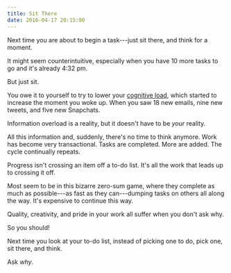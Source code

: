```yaml
---
title: Sit There
date: 2016-04-17 20:15:00
---
```


Next time you are about to begin a task---just sit there, and think for a moment.

It might seem counterintuitive, especially when you have 10 more tasks to go and it's already 4:32 pm.

But just sit.

You owe it to yourself to try to lower your [cognitive load](https://en.wikipedia.org/wiki/Cognitive_load), which started to increase the moment you woke up. When you saw 18 new emails, nine new tweets, and five new Snapchats.

Information overload is a reality, but it doesn't have to be *your* reality.

All this information and, suddenly, there's no time to think anymore. Work has become very transactional. Tasks are completed. More are added. The cycle continually repeats.

Progress isn't crossing an item off a to-do list. It's all the work that leads up to crossing it off.

Most seem to be in this bizarre zero-sum game, where they complete as much as possible---as fast as they can---dumping tasks on others all along the way. It's expensive to continue this way.

Quality, creativity, and pride in your work all suffer when you don't ask why.

So you should!

Next time you look at your to-do list, instead of picking one to do, pick one, sit there, and think.

 Ask *why*.
